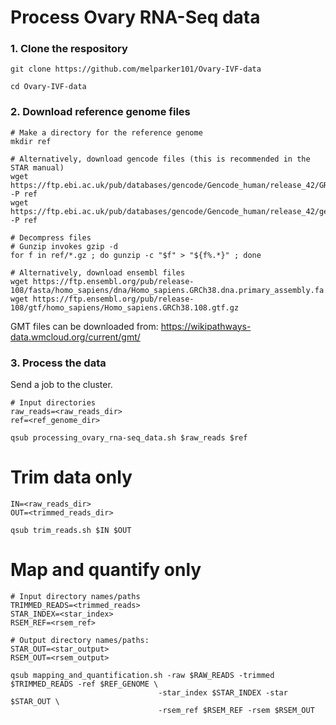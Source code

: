 # Process Ovary RNA-Seq data

### 1. Clone the respository
```
git clone https://github.com/melparker101/Ovary-IVF-data

cd Ovary-IVF-data
```

### 2. Download reference genome files
```
# Make a directory for the reference genome
mkdir ref

# Alternatively, download gencode files (this is recommended in the STAR manual)
wget https://ftp.ebi.ac.uk/pub/databases/gencode/Gencode_human/release_42/GRCh38.primary_assembly.genome.fa.gz -P ref
wget https://ftp.ebi.ac.uk/pub/databases/gencode/Gencode_human/release_42/gencode.v42.primary_assembly.annotation.gtf.gz -P ref

# Decompress files
# Gunzip invokes gzip -d
for f in ref/*.gz ; do gunzip -c "$f" > "${f%.*}" ; done
```

```
# Alternatively, download ensembl files
wget https://ftp.ensembl.org/pub/release-108/fasta/homo_sapiens/dna/Homo_sapiens.GRCh38.dna.primary_assembly.fa.gz
wget https://ftp.ensembl.org/pub/release-108/gtf/homo_sapiens/Homo_sapiens.GRCh38.108.gtf.gz
```

GMT files can be downloaded from:
https://wikipathways-data.wmcloud.org/current/gmt/

### 3. Process the data
Send a job to the cluster.

```
# Input directories
raw_reads=<raw_reads_dir>
ref=<ref_genome_dir>

qsub processing_ovary_rna-seq_data.sh $raw_reads $ref
```

# Trim data only
```
IN=<raw_reads_dir>
OUT=<trimmed_reads_dir>

qsub trim_reads.sh $IN $OUT
```

# Map and quantify only
```
# Input directory names/paths
TRIMMED_READS=<trimmed_reads>
STAR_INDEX=<star_index>
RSEM_REF=<rsem_ref>

# Output directory names/paths:
STAR_OUT=<star_output>
RSEM_OUT=<rsem_output>

qsub mapping_and_quantification.sh -raw $RAW_READS -trimmed $TRIMMED_READS -ref $REF_GENOME \
                                 -star_index $STAR_INDEX -star $STAR_OUT \
                                 -rsem_ref $RSEM_REF -rsem $RSEM_OUT
```
